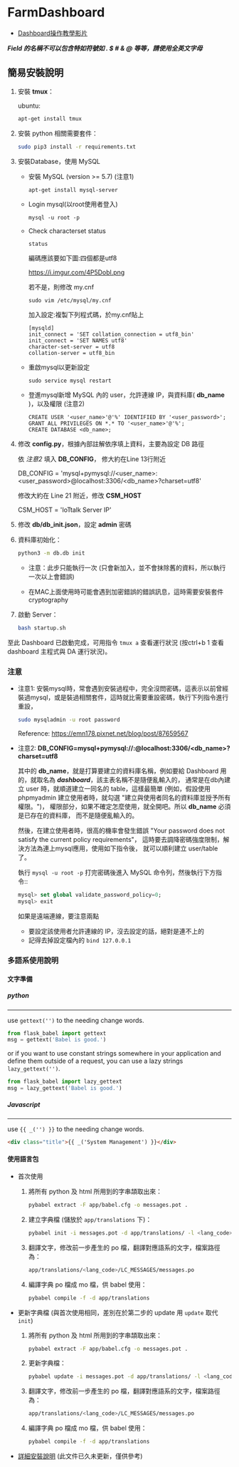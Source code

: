 # FarmDashboard

* [Dashboard操作教學影片](https://drive.google.com/drive/folders/138rAzXiJvQN2fL64BXayNKMBn17JXzzX?usp=sharing)

***Field 的名稱不可以包含特如符號如 . $ # & @ 等等，請使用全英文字母***

## 簡易安裝說明

1. 安裝 **tmux**：

    ubuntu: 

    ```sh
    apt-get install tmux
    ```

2. 安裝 python 相關需要套件：

    ```sh
    sudo pip3 install -r requirements.txt
    ```

3. 安裝Database，使用 MySQL
    * 安裝 MySQL (version >= 5.7) (注意1)

        ```sh
        apt-get install mysql-server
        ```
    * Login mysql(以root使用者登入)
        ```
        mysql -u root -p
        ```
    * Check characterset status
        ```
        status
        ```
        編碼應該要如下圖:四個都是utf8

        https://i.imgur.com/4P5Dobl.png

        若不是，則修改 my.cnf       
        ```
        sudo vim /etc/mysql/my.cnf
        ```
        加入設定:複製下列程式碼，於my.cnf貼上
        ```
        [mysqld]
        init_connect = 'SET collation_connection = utf8_bin'
        init_connect = 'SET NAMES utf8'
        character-set-server = utf8
        collation-server = utf8_bin
        ```

    * 重啟mysql以更新設定

        ```
        sudo service mysql restart
        ```
        
    * 登進mysql新增 MySQL 內的 user，允許連線 IP，與資料庫( **db_name** )，以及權限 (注意2)
        ```
        CREATE USER '<user_name>'@'%' IDENTIFIED BY '<user_password>';
        GRANT ALL PRIVILEGES ON *.* TO '<user_name>'@'%';
        CREATE DATABASE <db_name>;
        ```
        
4. 修改 **config.py**，根據內部註解依序填上資料，主要為設定 DB 路徑

    依 *注意2* 填入 **DB_CONFIG**， 修大約在Line 13行附近

    DB_CONFIG = 'mysql+pymysql://<user_name>:<user_password>@localhost:3306/<db_name>?charset=utf8'

    修改大約在 Line 21 附近，修改  **CSM_HOST**
    
    CSM_HOST = 'IoTtalk Server IP'

    
5. 修改 **db/db_init.json**，設定 **admin** 密碼

6. 資料庫初始化：

    ```sh
    python3 -m db.db init
    ```

    * 注意：此步只能執行一次 (只會新加入，並不會抹除舊的資料，所以執行一次以上會錯誤)

    * 在MAC上面使用時可能會遇到加密錯誤的錯誤訊息，這時需要安裝套件 cryptography

8. 啟動 Server：

    ```sh
    bash startup.sh
    ```

至此 Dashboard 已啟動完成，可用指令 ```tmux a``` 查看運行狀況
(按ctrl+b 1 查看 dashboard 主程式與 DA 運行狀況)。

### 注意

* 注意1: 安裝mysql時，常會遇到安裝過程中，完全沒問密碼，這表示以前曾經裝過mysql，或是裝過相關套件，這時就比需要重設密碼，執行下列指令進行重設，

    ```sh
    sudo mysqladmin -u root password
    ```
    Reference: https://emn178.pixnet.net/blog/post/87659567

* 注意2: **DB_CONFIG=mysql+pymysql://<user>:<pass>@localhost:3306/<db_name>?charset=utf8**

  其中的 **db_name**，就是打算要建立的資料庫名稱，例如要給 Dashboard 用的，就取名為 ***dashboard***，該主表名稱不是隨便亂輸入的，  通常是在db內建立 user 時，就順道建立一同名的 table，這樣最簡單   (例如，假設使用 phpmyadmin 建立使用者時，就勾選 "建立與使用者同名的資料庫並授予所有權限。")，  權限部分，如果不確定怎麼使用，就全開吧。所以 **db_name** 必須是已存在的資料庫，  而不是隨便亂輸入的。
   
  然後，在建立使用者時，很高的機率會發生錯誤 
  "Your password does not satisfy the current policy requirements"，
  這時要去調降密碼強度限制，解決方法為連上mysql應用，使用如下指令後，  就可以順利建立 user/table 了。

  執行 `mysql -u root -p` 打完密碼後進入 MySQL 命令列，然後執行下方指令::
    ```sql
    mysql> set global validate_password_policy=0;    
    mysql> exit
    ```
  如果是遠端連線，要注意兩點 
  * 要設定該使用者允許連線的 IP，沒去設定的話，絕對是連不上的
  * 記得去掉設定檔內的 `bind 127.0.0.1`


### 多語系使用說明

#### 文字準備

##### python
---

use `gettext('')` to the needing change words.
```python
from flask_babel import gettext
msg = gettext('Babel is good.')
```
or if you want to use constant strings somewhere in your application and define them outside of a request, you can use a lazy strings `lazy_gettext('')`.

```python
from flask_babel import lazy_gettext
msg = lazy_gettext('Babel is good.')
```

##### Javascript
---

use `{{ _('') }}` to the needing change words.

```html
<div class="title">{{ _('System Management') }}</div>
```

#### 使用語言包

* 首次使用

    1. 將所有 python 及 html 所用到的字串頡取出來：
        ```sh
        pybabel extract -F app/babel.cfg -o messages.pot .
        ```

    2. 建立字典檔 (儲放於 `app/translations` 下)：
        ```sh
        pybabel init -i messages.pot -d app/translations/ -l <lang_code>
        ```

    3. 翻譯文字，修改前一步產生的 po 檔，翻譯對應語系的文字，檔案路徑為：
        ```sh
        app/translations/<lang_code>/LC_MESSAGES/messages.po
        ```

    4. 編譯字典 po 檔成 mo 檔，供 babel 使用：
        ```sh
        pybabel compile -f -d app/translations
        ```

* 更新字典檔 (與首次使用相同，差別在於第二步的 update 用 `update` 取代 `init`)

    1. 將所有 python 及 html 所用到的字串頡取出來：
        ```sh
        pybabel extract -F app/babel.cfg -o messages.pot .
        ```

    2. 更新字典檔：
        ```sh
        pybabel update -i messages.pot -d app/translations/ -l <lang_code>
        ```

    3. 翻譯文字，修改前一步產生的 po 檔，翻譯對應語系的文字，檔案路徑為：
        ```sh
        app/translations/<lang_code>/LC_MESSAGES/messages.po
        ```

    4. 編譯字典 po 檔成 mo 檔，供 babel 使用：
        ```sh
        pybabel compile -f -d app/translations
        ```

* [詳細安裝說明](https://hackmd.io/5LqVk4MBSCinRXQderD_Jw) (此文件已久未更新，僅供參考)

